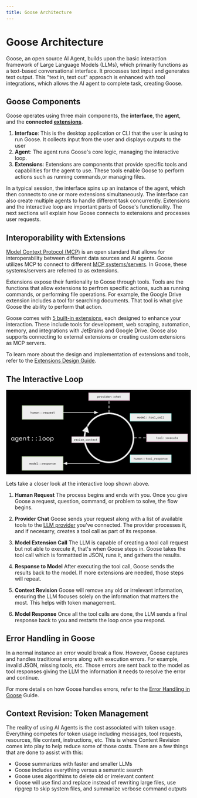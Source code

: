 ```yaml
---
title: Goose Architecture
---
```


# Goose Architecture

Goose, an open source AI Agent, builds upon the basic interaction framework of Large Language Models (LLMs), which primarily functions as a text-based conversational interface. It processes text input and generates text output. This "text in, text out" approach is enhanced with tool integrations, which allows the AI agent to complete task, creating Goose.

## Goose Components
Goose operates using three main components, the **interface**, the **agent**, and the **connected [extensions](https://block.github.io/goose/v1/docs/getting-started/using-extensions)**.

1. **Interface**: This is the desktop application or CLI that the user is using to run Goose. It collects input from the user and displays outputs to the user
2. **Agent**: The agent runs Goose's core logic, managing the interactive loop. 
3. **Extensions**: Extensions are components that provide specific tools and capabilities for the agent to use. These tools enable Goose to perform actions such as running commands,or managing files.

In a typical session, the interface spins up an instance of the agent, which then connects to one or more extensions simultaneously. The interface can also create multiple agents to handle different task concurrently. Extensions and the interactive loop are important parts of Goose's functionality. The next sections will explain how Goose connects to extensions and processes user requests.

## Interoporability with Extensions
[Model Context Protocol (MCP)](https://www.anthropic.com/news/model-context-protocol) is an open standard that allows for interoperability between different data sources and AI agents. Goose utilizes MCP to connect to different [MCP systems/servers](https://mcp.so/). In Goose, these systems/servers are referred to as extensions.


Extensions expose their funtionality to Goose through tools. Tools are the functions that allow extensions to perfrom specific actions, such as running commands, or performing file operations. For example, the Google Drive extension includes a tool for searching documents. That tool is what give Goose the ability to perform that action.


Goose comes with [5 built-in extensions](docs/configuration/managing-extensions#built-in-extensions), each designed to enhance your interaction. These include tools for development, web scraping, automation, memory, and integrations with JetBrains and Google Drive. Goose also supports connecting to external extensions or creating custom extensions as MCP servers. 

To learn more about the design and implementation of extensions and tools, refer to the [Extensions Design Guide](docs/goose-architecture/extensions-design#tools). 

## The Interactive Loop
![Screenshot 2024-12-20 at 3.35.27 PM](../assets/guides/interactive-loop.png)

Lets take a closer look at the interactive loop shown above.  

1. **Human Request** 
The process begins and ends with you. Once you give Goose a request, question, command, or problem to solve, the flow begins.

2. **Provider Chat** 
Goose sends your request along with a list of available tools to the [LLM provider](/docs/getting-started/providers) you've connected. The provider processes it, and if necesarry, creates a tool call as part of its response.  

3. **Model Extension Call** 
The LLM is capable of creating a tool call request but not able to execute it, that's when Goose steps in. Goose takes the tool call which is formattted in JSON, runs it, and gathers the results.

4. **Response to Model**
After executing the tool call, Goose sends the results back to the model. If more extensions are needed, those steps will repeat.

5. **Context Revision** 
Goose will remove any old or irrelevant information, ensuring the LLM focuses solely on the information that matters the most. This helps with token management.  

6. **Model Response** 
Once all the tool calls are done, the LLM sends a final response back to you and restarts the loop once you respond.

## Error Handling in Goose

In a normal instance an error would break a flow. However, Goose captures and handles traditional errors along with execution errors. For example, invalid JSON, missing tools, etc. Those errors are sent back to the model as tool responses giving the LLM the information it needs to resolve the error and continue. 

For more details on how Goose handles errors, refer to the [Error Handling in Goose](docs/goose-architecture/error-handling) Guide.


## Context Revision: Token Management

The reality of using AI Agents is the cost associated with token usage. Everything competes for token usage including messages, tool requests, resources, file content, instructions, etc. This is where Content Revision comes into play to help reduce some of those costs. There are a few things that are done to assist with this:
* Goose summarizes with faster and smaller LLMs
* Goose includes everything versus a semantic search
* Goose uses algorithims to delete old or irrelevant content
* Goose will use find and replace instead of rewriting large files, use ripgrep to skip system files, and summarize verbose command outputs 


